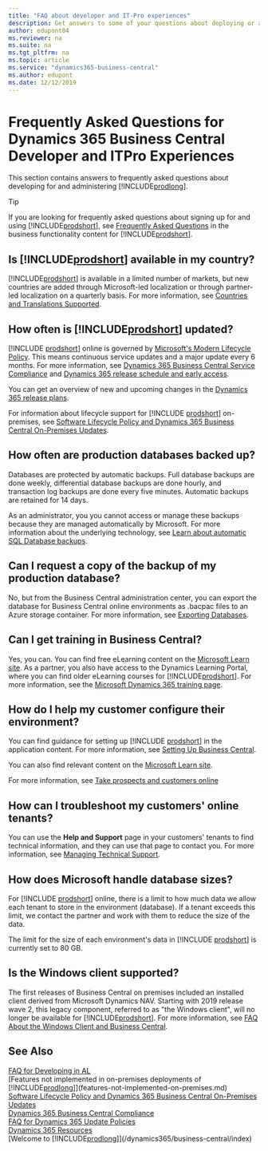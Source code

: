 ```yaml
---
title: "FAQ about developer and IT-Pro experiences"
description: Get answers to some of your questions about deploying or administering Business Central.
author: edupont04
ms.reviewer: na
ms.suite: na
ms.tgt_pltfrm: na
ms.topic: article
ms.service: "dynamics365-business-central"
ms.author: edupont
ms.date: 12/12/2019
---
```

# Frequently Asked Questions for Dynamics 365 Business Central Developer and ITPro Experiences

This section contains answers to frequently asked questions about developing for and administering [!INCLUDE[prodlong](includes/prodlong.md)].  

> [!TIP]
> If you are looking for frequently asked questions about signing up for and using [!INCLUDE[prodshort](includes/prodshort.md)], see [Frequently Asked Questions](/dynamics365/business-central/across-faq) in the business functionality content for [!INCLUDE[prodshort](includes/prodshort.md)].

## Is [!INCLUDE[prodshort](includes/prodshort.md)] available in my country?

[!INCLUDE[prodshort](includes/prodshort.md)] is available in a limited number of markets, but new countries are added through Microsoft-led localization or through partner-led localization on a quarterly basis. For more information, see [Countries and Translations Supported](compliance/apptest-countries-and-translations.md).  

## How often is [!INCLUDE[prodshort](includes/prodshort.md)] updated?

[!INCLUDE [prodshort](developer/includes/prodshort.md)] online is governed by [Microsoft's Modern Lifecycle Policy](https://support.microsoft.com/help/30881). This means continuous service updates and a major update every 6 months. For more information, see [Dynamics 365 Business Central Service Compliance](/dynamics365/business-central/compliance/compliance-service-compliance) and [Dynamics 365 release schedule and early access](/dynamics365/get-started/release-schedule).  

You can get an overview of new and upcoming changes in the [Dynamics 365 release plans](https://aka.ms/businessappsreleasenotes).  

For information about lifecycle support for [!INCLUDE [prodshort](includes/prodshort.md)] on-premises, see [Software Lifecycle Policy and Dynamics 365 Business Central On-Premises Updates](terms/lifecycle-policy-on-premises.md).  

## How often are production databases backed up?

Databases are protected by automatic backups. Full database backups are done weekly, differential database backups are done hourly, and transaction log backups are done every five minutes. Automatic backups are retained for 14 days.

As an administrator, you you cannot access or manage these backups because they are managed automatically by Microsoft. For more information about the underlying technology, see [Learn about automatic SQL Database backups](/azure/sql-database/sql-database-automated-backups).

## Can I request a copy of the backup of my production database?

No, but from the Business Central administration center, you can export the database for Business Central online environments as .bacpac files to an Azure storage container. For more information, see [Exporting Databases](administration/tenant-admin-center-database-export.md).  

## Can I get training in Business Central?

Yes, you can. You can find free eLearning content on the [Microsoft Learn site](/learn/browse/?products=dynamics-business-central). As a partner, you also have access to the Dynamics Learning Portal, where you can find older eLearning courses for [!INCLUDE[prodshort](includes/prodshort.md)]. For more information, see the [Microsoft Dynamics 365 training page](/dynamics365/get-started/training/index#dynamics-365-partners).  

## How do I help my customer configure their environment?

You can find guidance for setting up [!INCLUDE [prodshort](developer/includes/prodshort.md)] in the application content. For more information, see [Setting Up Business Central](/dynamics365/business-central/setup).  

You can also find relevant content on the [Microsoft Learn site](/learn/browse/?products=dynamics-business-central).

For more information, see [Take prospects and customers online](deployment/deployment.md#take-prospects-and-customers-online)

## How can I troubleshoot my customers' online tenants?

You can use the **Help and Support** page in your customers' tenants to find technical information, and they can use that page to contact you. For more information, see [Managing Technical Support](administration/manage-technical-support.md).  

## How does Microsoft handle database sizes?

For [!INCLUDE [prodshort](developer/includes/prodshort.md)] online, there is a limit to how much data we allow each tenant to store in the environment (database). If a tenant exceeds this limit, we contact the partner and work with them to reduce the size of the data.  

The limit for the size of each environment's data in [!INCLUDE [prodshort](developer/includes/prodshort.md)] is currently set to 80 GB.

## Is the Windows client supported?
The first releases of Business Central on premises included an installed client derived from Microsoft Dynamics NAV. Starting with 2019 release wave 2, this legacy component, referred to as "the Windows client", will no longer be available for [!INCLUDE[prodshort](includes/prodshort.md)]. For more information, see [FAQ About the Windows Client and Business Central](faq-win-cli.md).  

## See Also

[FAQ for Developing in AL](developer/devenv-dev-faq.md)  
[Features not implemented in on-premises deployments of [!INCLUDE[prodlong](includes/prodlong.md)]](features-not-implemented-on-premises.md)  
[Software Lifecycle Policy and Dynamics 365 Business Central On-Premises Updates](terms/lifecycle-policy-on-premises.md)  
[Dynamics 365 Business Central Compliance](/dynamics365/business-central/compliance/compliance-overview)  
[FAQ for Dynamics 365 Update Policies](/dynamics365/get-started/faq-update-policy)  
[Dynamics 365 Resources](https://dynamics.microsoft.com/resources/)  
[Welcome to [!INCLUDE[prodlong](includes/prodlong.md)]](/dynamics365/business-central/index)  
